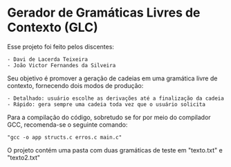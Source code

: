 # Gerador de Gramáticas Livres de Contexto (GLC)

Esse projeto foi feito pelos discentes:

    - Davi de Lacerda Teixeira
    - João Victor Fernandes da Silveira

Seu objetivo é promover a geração de cadeias em uma gramática livre de contexto, fornecendo dois modos de produção:

    - Detalhado: usuário escolhe as derivações até a finalização da cadeia
    - Rápido: gera sempre uma cadeia toda vez que o usuário solicita

Para a compilação do código, sobretudo se for por meio do compilador GCC, recomenda-se o seguinte comando:

    "gcc -o app structs.c erros.c main.c"

O projeto contém uma pasta com duas gramáticas de teste em "texto.txt" e "texto2.txt"

